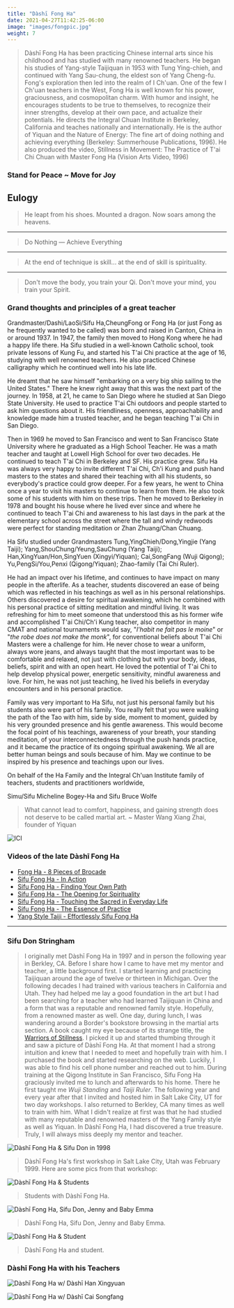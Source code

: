 ```yaml
---
title: "Dàshī Fong Ha"
date: 2021-04-27T11:42:25-06:00
image: "images/fongpic.jpg"
weight: 7
---
```


> Dàshī Fong Ha has been practicing Chinese internal arts since his childhood and has studied with many renowned teachers. He began his studies of Yang-style Taijiquan in 1953 with Tung Ying-chieh, and continued with Yang Sau-chung, the eldest son of Yang Cheng-fu. Fong's exploration then led into the realm of I Ch'uan. One of the few I Ch'uan teachers in the West, Fong Ha is well known for his power, graciousness, and cosmopolitan charm. With humor and insight, he encourages students to be true to themselves, to recognize their inner strengths, develop at their own pace, and actualize their potentials. He directs the Integral Chuan Institute in Berkeley, California and teaches nationally and internationally. He is the author of Yiquan and the Nature of Energy: The fine art of doing nothing and achieving everything (Berkeley: Summerhouse Publications, 1996). He also produced the video, Stillness in Movement: The Practice of T'ai Chi Chuan with Master Fong Ha (Vision Arts Video, 1996)

### Stand for Peace ~ Move for Joy

## Eulogy

> He leapt from his shoes.
> Mounted a dragon.
> Now soars among the heavens.
---
> Do Nothing — Achieve Everything
---
> At the end of technique is skill... at the end of skill is spirituality.
---
> Don't move the body, you train your Qi.
> Don't move your mind, you train your Spirit.

### Grand thoughts and principles of a great teacher

Grandmaster/Dashi/LaoSi/Sifu Ha,CheungFong or Fong Ha (or just Fong as he frequently wanted to be called) was born and raised in Canton, China in or around 1937. In 1947, the family then moved to Hong Kong where he had a happy life there. Ha Sifu studied in a well-known Catholic school, took private lessons of Kung Fu, and started his T'ai Chi practice at the age of 16, studying with well renowned teachers. He also practiced Chinese calligraphy which he continued well into his late life.

He dreamt that he saw himself "embarking on a very big ship sailing to the United States." There he knew right away that this was the next part of the journey. In 1958, at 21, he came to San Diego where he studied at San Diego State University. He used to practice T'ai Chi outdoors and people started to ask him questions about it. His friendliness, openness, approachability and knowledge made him a trusted teacher, and he began teaching T'ai Chi in San Diego.

Then in 1969 he moved to San Francisco and went to San Francisco State University where he graduated as a High School Teacher. He was a math teacher and taught at Lowell High School for over two decades. He continued to teach T'ai Chi in Berkeley and SF. His practice grew. Sifu Ha was always very happy to invite different T'ai Chi, Ch'i Kung and push hand masters to the states and shared their teaching with all his students, so everybody's practice could grow deeper. For a few years, he went to China once a year to visit his masters to continue to learn from them. He also took some of his students with him on these trips. Then he moved to Berkeley in 1978 and bought his house where he lived ever since and where he continued to teach T'ai Chi and awareness to his last days in the park at the elementary school across the street where the tall and windy redwoods were perfect for standing meditation or Zhan Zhuang/Chan Chuang.

Ha Sifu studied under Grandmasters Tung,YingChieh/Dong,Yingjie (Yang Taiji); Yang,ShouChung/Yeung,SauChung (Yang Taiji); Han,XingYuan/Hon,SingYuen (Xingyi/Yiquan); Cai,SongFang (Wuji Qigong); Yu,PengSi/You,Penxi (Qigong/Yiquan); Zhao-family (Tai Chi Ruler).

He had an impact over his lifetime, and continues to have impact on many people in the afterlife. As a teacher, students discovered an ease of being which was reflected in his teachings as well as in his personal relationships. Others discovered a desire for spiritual awakening, which he combined with his personal practice of sitting meditation and mindful living. It was refreshing for him to meet someone that understood this as his former wife and accomplished T'ai Chi/Ch'i Kung teacher, also competitor in many CMAT and national tournaments would say, "_l'habit ne fait pas le moine_" or "_the robe does not make the monk_", for conventional beliefs about T'ai Chi Masters were a challenge for him. He never chose to wear a uniform, always wore jeans, and always taught that the most important was to be comfortable and relaxed, not just with clothing but with your body, ideas, beliefs, spirit and with an open heart. He loved the potential of T'ai Chi to help develop physical power, energetic sensitivity, mindful awareness and love. For him, he was not just teaching, he lived his beliefs in everyday encounters and in his personal practice.

Family was very important to Ha Sifu, not just his personal family but his students also were part of his family. You really felt that you were walking the path of the Tao with him, side by side, moment to moment, guided by his very grounded presence and his gentle awareness. This would become the focal point of his teachings, awareness of your breath, your standing meditation, of your interconnectedness through the push hands practice, and it became the practice of its ongoing spiritual awakening. We all are better human beings and souls because of him. May we continue to be inspired by his presence and teachings upon our lives.

On behalf of the Ha Family and the Integral Ch'uan Institute family of teachers, students and practitioners worldwide,

Simu/Sifu Micheline Bogey-Ha and Sifu Bruce Wolfe

> What cannot lead to comfort, happiness, and gaining strength does not deserve to be called martial art. ~ Master Wang Xiang Zhai, founder of Yiquan

![ICI](https://www.fongha.com/wp-content/uploads/2015/06/Fong-Ha-Logo.png)

### Videos of the late Dàshī Fong Ha

- [Fong Ha - 8 Pieces of Brocade](https://youtu.be/mFCiwzMCJc4)
- [Sifu Fong Ha - In Action](https://youtu.be/bK8U5YIuwUA)
- [Sifu Fong Ha - Finding Your Own Path](https://youtu.be/_RCDenZi8LE)
- [Sifu Fong Ha - The Opening for Spirituality](https://youtu.be/Bef9eIswOeg)
- [Sifu Fong Ha - Touching the Sacred in Everyday Life](https://youtu.be/QuIsWOh8tUw)
- [Sifu Fong Ha - The Essence of Practice](https://youtu.be/jegh3MrsqxM)
- [Yang Style Taiji - Effortlessly Sifu Fong Ha](https://youtu.be/5Au8oaDw72o)

---

### Sifu Don Stringham

> I originally met Dàshī Fong Ha in 1997 and in person the following year in Berkley, CA. Before I share how I came to have met my mentor and teacher, a little background first. I started learning and practicing Taijiquan around the age of twelve or thirteen in Michigan. Over the following decades I had trained with various teachers in California and Utah. They had helped me lay a good foundation in the art but I had been searching for a teacher who had learned Taijiquan in China and a form that was a reputable and renowned family style. Hopefully, from a renowned master as well. One day, during lunch, I was wandering around a Border's bookstore browsing in the martial arts section. A book caught my eye because of its strange title, the [Warriors of Stillness](https://www.amazon.com/Warriors-Stillness-Meditative-Traditions-Chinese/dp/B009BJ9FP2/ref=sr_1_8?crid=3GXUSGE7O5NMJ&keywords=jan+diepersloot&qid=1639503539&sprefix=jan+die%2Caps%2C181&sr=8-8). I picked it up and started thumbing through it and saw a picture of Dàshī Fong Ha. At that moment I had a strong intuition and knew that I needed to meet and hopefully train with him. I purchased the book and started researching on the web.  Luckily, I was able to find his cell phone number and reached out to him. During training at the Qigong Institute in San Francisco, Sifu Fong Ha graciously invited me to lunch and afterwards to his home. There he first taught me _Wuji Standing_ and _Taiji Ruler_. The following year and every year after that I invited and hosted him in Salt Lake City, UT for two day workshops. I also returned to Berkley, CA many times as well to train with him. What I didn't realize at first was that he had studied with many reputable and renowned masters of the Yang Family style as well as Yiquan.  In Dàshī Fong Ha, I had discovered a true treasure. Truly, I will always miss deeply my mentor and teacher.

![Dàshī Fong Ha & Sifu Don in 1998](images/fong-don.jpg)

> Dàshī Fong Ha's first workshop in Salt Lake City, Utah was February 1999.  Here are some pics from that workshop:

![Dàshī Fong Ha & Students](images/FongHa_First_Utah_Workshop_1999.jpg)

> Students with Dàshī Fong Ha.

![Dàshī Fong Ha, Sifu Don, Jenny and Baby Emma](images/Fong_Don_Jenny_Emma_1999.jpg)

> Dàshī Fong Ha, Sifu Don, Jenny and Baby Emma.

![Dàshī Fong Ha & Student](images/FongHa_Student_1999.jpg)

> Dàshī Fong Ha and student.

### Dàshī Fong Ha with his Teachers

![Dàshī Fong Ha w/ Dàshī Han Xingyuan](images/fongha_hansinyuan.jpeg)

![Dàshī Fong Ha w/ Dàshī Cai Songfang](images/fongha_caisongfang.jpeg)
